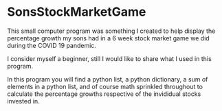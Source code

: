 # SonsStockMarketGame
This small computer program was something I created to help display the percentage growth my sons had in a 6 week stock market game we did during the COVID 19 pandemic.

I consider myself a beginner, still I would like to share what I used in this program. 

In this program you will find a python list, a python dictionary, a sum of elements in a python list, and of course math sprinkled throughout to calculate the percentage growths respective of the invididual stocks invested in.
